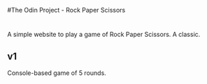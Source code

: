 #The Odin Project - Rock Paper Scissors
#
#

A simple website to play a game of Rock Paper Scissors. A classic.


v1
-----
Console-based game of 5 rounds. 
